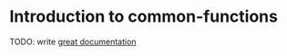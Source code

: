 # Introduction to common-functions

TODO: write [great documentation](http://jacobian.org/writing/what-to-write/)
